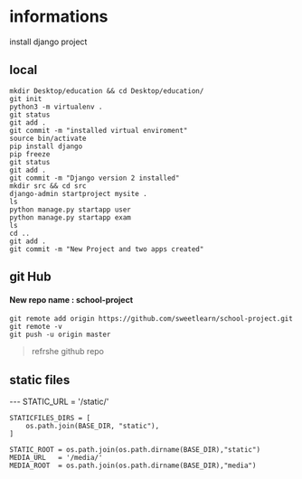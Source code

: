 # informations
install django project
## local
~~~~
mkdir Desktop/education && cd Desktop/education/
git init
python3 -m virtualenv .
git status
git add .
git commit -m "installed virtual enviroment"
source bin/activate
pip install django
pip freeze
git status
git add .
git commit -m "Django version 2 installed"
mkdir src && cd src
django-admin startproject mysite .
ls
python manage.py startapp user
python manage.py startapp exam
ls
cd ..
git add .
git commit -m "New Project and two apps created"
~~~~
## git Hub
#### New repo name : school-project
```
git remote add origin https://github.com/sweetlearn/school-project.git
git remote -v
git push -u origin master
```
> refrshe github repo

## static files


--- STATIC_URL = '/static/'
~~~~
STATICFILES_DIRS = [
    os.path.join(BASE_DIR, "static"),
]

STATIC_ROOT = os.path.join(os.path.dirname(BASE_DIR),"static")
MEDIA_URL   = '/media/'
MEDIA_ROOT  = os.path.join(os.path.dirname(BASE_DIR),"media")
~~~~
